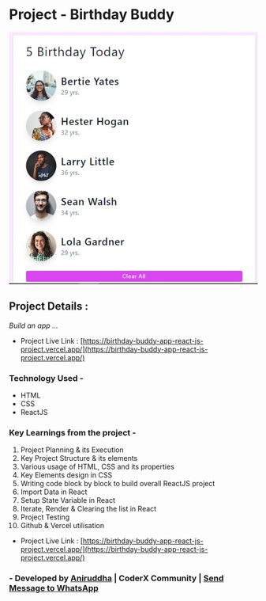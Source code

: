 # Project - Birthday Buddy

![Project-Image](./src/assets/project-img.JPG)

## Project Details :

_Build an app ..._

- Project Live Link : [https://birthday-buddy-app-react-js-project.vercel.app/](https://birthday-buddy-app-react-js-project.vercel.app/)

### Technology Used -

- HTML
- CSS
- ReactJS

### Key Learnings from the project -

1. Project Planning & its Execution
2. Key Project Structure & its elements
3. Various usage of HTML, CSS and its properties
4. Key Elements design in CSS
5. Writing code block by block to build overall ReactJS project
6. Import Data in React
7. Setup State Variable in React
8. Iterate, Render & Clearing the list in React
9. Project Testing
10. Github & Vercel utilisation

- Project Live Link : [https://birthday-buddy-app-react-js-project.vercel.app/](https://birthday-buddy-app-react-js-project.vercel.app/)

### - Developed by [Aniruddha](https://github.com/AniruddhaDas1) | CoderX Community | [Send Message to WhatsApp](https://wa.me/9123987124)
